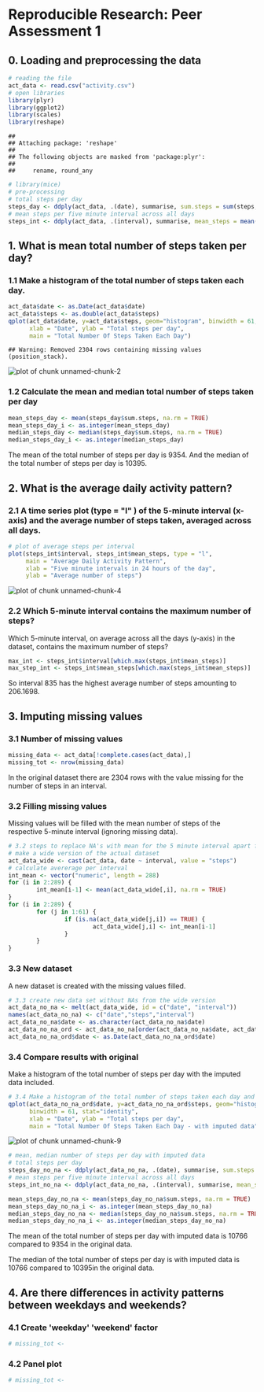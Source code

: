 # Reproducible Research: Peer Assessment 1


## 0. Loading and preprocessing the data

```r
# reading the file
act_data <- read.csv("activity.csv")
# open libraries
library(plyr)
library(ggplot2)
library(scales)
library(reshape)
```

```
## 
## Attaching package: 'reshape'
## 
## The following objects are masked from 'package:plyr':
## 
##     rename, round_any
```

```r
# library(mice)
# pre-processing
# total steps per day
steps_day <- ddply(act_data, .(date), summarise, sum.steps = sum(steps, na.rm = TRUE))
# mean steps per five minute interval across all days
steps_int <- ddply(act_data, .(interval), summarise, mean_steps = mean(steps, na.rm = TRUE))
```


## 1. What is mean total number of steps taken per day?
### 1.1 Make a histogram of the total number of steps taken each day.


```r
act_data$date <- as.Date(act_data$date)
act_data$steps <- as.double(act_data$steps)
qplot(act_data$date, y=act_data$steps, geom="histogram", binwidth = 61, stat="identity",
      xlab = "Date", ylab = "Total steps per day", 
      main = "Total Number Of Steps Taken Each Day")
```

```
## Warning: Removed 2304 rows containing missing values (position_stack).
```

![plot of chunk unnamed-chunk-2](./PA1_template_files/figure-html/unnamed-chunk-2.png) 

### 1.2 Calculate the mean and median total number of steps taken per day


```r
mean_steps_day <- mean(steps_day$sum.steps, na.rm = TRUE)
mean_steps_day_i <- as.integer(mean_steps_day)
median_steps_day <- median(steps_day$sum.steps, na.rm = TRUE)
median_steps_day_i <- as.integer(median_steps_day)
```

The mean of the total number of steps per day is 9354. And the median of the total number of steps per day is 10395.

## 2. What is the average daily activity pattern?
### 2.1 A time series plot (type = "l" ) of the 5-minute interval (x-axis) and the average number of steps taken, averaged across all days.


```r
# plot of average steps per interval
plot(steps_int$interval, steps_int$mean_steps, type = "l",
     main = "Average Daily Activity Pattern",
     xlab = "Five minute intervals in 24 hours of the day",
     ylab = "Average number of steps")
```

![plot of chunk unnamed-chunk-4](./PA1_template_files/figure-html/unnamed-chunk-4.png) 

### 2.2 Which 5-minute interval contains the maximum number of steps?

Which 5-minute interval, on average across all the days (y-axis) in the dataset, contains the maximum number of steps?

```r
max_int <- steps_int$interval[which.max(steps_int$mean_steps)]
max_step_int <- steps_int$mean_steps[which.max(steps_int$mean_steps)]
```

So interval 835 has the highest average number of steps amounting to 206.1698.


## 3. Imputing missing values
### 3.1 Number of missing values

```r
missing_data <- act_data[!complete.cases(act_data),]
missing_tot <- nrow(missing_data)
```
In the original dataset there are 2304 rows with the value missing for the number of steps in an interval.

### 3.2 Filling missing values
Missing values will be filled with the mean number of steps of the respective 5-minute interval (ignoring missing data).

```r
# 3.2 steps to replace NA's with mean for the 5 minute interval apart from NAs
# make a wide version of the actual dataset
act_data_wide <- cast(act_data, date ~ interval, value = "steps")
# calculate avererage per interval
int_mean <- vector("numeric", length = 288)
for (i in 2:289) {
        int_mean[i-1] <- mean(act_data_wide[,i], na.rm = TRUE)       
}
for (i in 2:289) {
        for (j in 1:61) {
                if (is.na(act_data_wide[j,i]) == TRUE) {
                        act_data_wide[j,i] <- int_mean[i-1]
                }
        }
}
```

### 3.3 New dataset
A new dataset is created with the missing values filled.

```r
# 3.3 create new data set without NAs from the wide version
act_data_no_na <- melt(act_data_wide, id = c("date", "interval"))
names(act_data_no_na) <- c("date","steps","interval")
act_data_no_na$date <- as.character(act_data_no_na$date) 
act_data_no_na_ord <- act_data_no_na[order(act_data_no_na$date, act_data_no_na$interval),]
act_data_no_na_ord$date <- as.Date(act_data_no_na_ord$date)  
```

### 3.4 Compare results with original
Make a histogram of the total number of steps per day with the imputed data included.

```r
# 3.4 Make a histogram of the total number of steps taken each day and
qplot(act_data_no_na_ord$date, y=act_data_no_na_ord$steps, geom="histogram", 
      binwidth = 61, stat="identity",
      xlab = "Date", ylab = "Total steps per day", 
      main = "Total Number Of Steps Taken Each Day - with imputed data")
```

![plot of chunk unnamed-chunk-9](./PA1_template_files/figure-html/unnamed-chunk-9.png) 


```r
# mean, median number of steps per day with imputed data
# total steps per day
steps_day_no_na <- ddply(act_data_no_na, .(date), summarise, sum.steps = sum(steps, na.rm = TRUE))
# mean steps per five minute interval across all days
steps_int_no_na <- ddply(act_data_no_na, .(interval), summarise, mean_steps = mean(steps, na.rm = TRUE))

mean_steps_day_no_na <- mean(steps_day_no_na$sum.steps, na.rm = TRUE)
mean_steps_day_no_na_i <- as.integer(mean_steps_day_no_na)
median_steps_day_no_na <- median(steps_day_no_na$sum.steps, na.rm = TRUE)
median_steps_day_no_na_i <- as.integer(median_steps_day_no_na)
```

The mean of the total number of steps per day with imputed data is 10766 compared to 9354 in the original data.

The median of the total number of steps per day is with imputed data is 10766 compared to 10395in the original data.


## 4. Are there differences in activity patterns between weekdays and weekends?
### 4.1 Create 'weekday' 'weekend' factor

```r
# missing_tot <- 
```

### 4.2 Panel plot

```r
# missing_tot <- 
```
